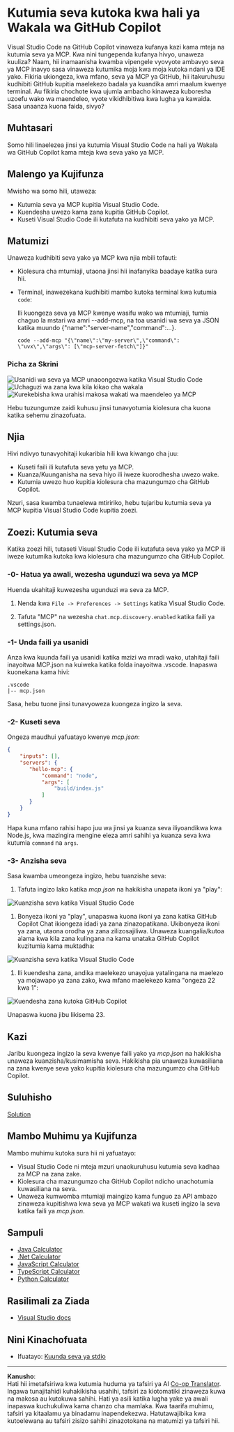 <!--
CO_OP_TRANSLATOR_METADATA:
{
  "original_hash": "d940b5e0af75e3a3a4d1c3179120d1d9",
  "translation_date": "2025-08-26T18:09:57+00:00",
  "source_file": "03-GettingStarted/04-vscode/README.md",
  "language_code": "sw"
}
-->
# Kutumia seva kutoka kwa hali ya Wakala wa GitHub Copilot

Visual Studio Code na GitHub Copilot vinaweza kufanya kazi kama mteja na kutumia seva ya MCP. Kwa nini tungependa kufanya hivyo, unaweza kuuliza? Naam, hii inamaanisha kwamba vipengele vyovyote ambavyo seva ya MCP inavyo sasa vinaweza kutumika moja kwa moja kutoka ndani ya IDE yako. Fikiria ukiongeza, kwa mfano, seva ya MCP ya GitHub, hii itakuruhusu kudhibiti GitHub kupitia maelekezo badala ya kuandika amri maalum kwenye terminal. Au fikiria chochote kwa ujumla ambacho kinaweza kuboresha uzoefu wako wa maendeleo, vyote vikidhibitiwa kwa lugha ya kawaida. Sasa unaanza kuona faida, sivyo?

## Muhtasari

Somo hili linaelezea jinsi ya kutumia Visual Studio Code na hali ya Wakala wa GitHub Copilot kama mteja kwa seva yako ya MCP.

## Malengo ya Kujifunza

Mwisho wa somo hili, utaweza:

- Kutumia seva ya MCP kupitia Visual Studio Code.
- Kuendesha uwezo kama zana kupitia GitHub Copilot.
- Kuseti Visual Studio Code ili kutafuta na kudhibiti seva yako ya MCP.

## Matumizi

Unaweza kudhibiti seva yako ya MCP kwa njia mbili tofauti:

- Kiolesura cha mtumiaji, utaona jinsi hii inafanyika baadaye katika sura hii.
- Terminal, inawezekana kudhibiti mambo kutoka terminal kwa kutumia `code`:

  Ili kuongeza seva ya MCP kwenye wasifu wako wa mtumiaji, tumia chaguo la mstari wa amri --add-mcp, na toa usanidi wa seva ya JSON katika muundo {\"name\":\"server-name\",\"command\":...}.

  ```
  code --add-mcp "{\"name\":\"my-server\",\"command\": \"uvx\",\"args\": [\"mcp-server-fetch\"]}"
  ```

### Picha za Skrini

![Usanidi wa seva ya MCP unaoongozwa katika Visual Studio Code](../../../../translated_images/chat-mode-agent.729a22473f822216dd1e723aaee1f7d4a2ede571ee0948037a2d9357a63b9d0b.sw.png)
![Uchaguzi wa zana kwa kila kikao cha wakala](../../../../translated_images/agent-mode-select-tools.522c7ba5df0848f8f0d1e439c2e96159431bc620cb39ccf3f5dc611412fd0006.sw.png)
![Kurekebisha kwa urahisi makosa wakati wa maendeleo ya MCP](../../../../translated_images/mcp-list-servers.fce89eefe3f30032bed8952e110ab9d82fadf043fcfa071f7d40cf93fb1ea9e9.sw.png)

Hebu tuzungumze zaidi kuhusu jinsi tunavyotumia kiolesura cha kuona katika sehemu zinazofuata.

## Njia

Hivi ndivyo tunavyohitaji kukaribia hili kwa kiwango cha juu:

- Kuseti faili ili kutafuta seva yetu ya MCP.
- Kuanza/Kuunganisha na seva hiyo ili iweze kuorodhesha uwezo wake.
- Kutumia uwezo huo kupitia kiolesura cha mazungumzo cha GitHub Copilot.

Nzuri, sasa kwamba tunaelewa mtiririko, hebu tujaribu kutumia seva ya MCP kupitia Visual Studio Code kupitia zoezi.

## Zoezi: Kutumia seva

Katika zoezi hili, tutaseti Visual Studio Code ili kutafuta seva yako ya MCP ili iweze kutumika kutoka kwa kiolesura cha mazungumzo cha GitHub Copilot.

### -0- Hatua ya awali, wezesha ugunduzi wa seva ya MCP

Huenda ukahitaji kuwezesha ugunduzi wa seva za MCP.

1. Nenda kwa `File -> Preferences -> Settings` katika Visual Studio Code.

1. Tafuta "MCP" na wezesha `chat.mcp.discovery.enabled` katika faili ya settings.json.

### -1- Unda faili ya usanidi

Anza kwa kuunda faili ya usanidi katika mzizi wa mradi wako, utahitaji faili inayoitwa MCP.json na kuiweka katika folda inayoitwa .vscode. Inapaswa kuonekana kama hivi:

```text
.vscode
|-- mcp.json
```

Sasa, hebu tuone jinsi tunavyoweza kuongeza ingizo la seva.

### -2- Kuseti seva

Ongeza maudhui yafuatayo kwenye *mcp.json*:

```json
{
    "inputs": [],
    "servers": {
       "hello-mcp": {
           "command": "node",
           "args": [
               "build/index.js"
           ]
       }
    }
}
```

Hapa kuna mfano rahisi hapo juu wa jinsi ya kuanza seva iliyoandikwa kwa Node.js, kwa mazingira mengine eleza amri sahihi ya kuanza seva kwa kutumia `command` na `args`.

### -3- Anzisha seva

Sasa kwamba umeongeza ingizo, hebu tuanzishe seva:

1. Tafuta ingizo lako katika *mcp.json* na hakikisha unapata ikoni ya "play":

  ![Kuanzisha seva katika Visual Studio Code](../../../../translated_images/vscode-start-server.8e3c986612e3555de47e5b1e37b2f3020457eeb6a206568570fd74a17e3796ad.sw.png)  

1. Bonyeza ikoni ya "play", unapaswa kuona ikoni ya zana katika GitHub Copilot Chat ikiongeza idadi ya zana zinazopatikana. Ukibonyeza ikoni ya zana, utaona orodha ya zana zilizosajiliwa. Unaweza kuangalia/kutoa alama kwa kila zana kulingana na kama unataka GitHub Copilot kuzitumia kama muktadha:

  ![Kuanzisha seva katika Visual Studio Code](../../../../translated_images/vscode-tool.0b3bbea2fb7d8c26ddf573cad15ef654e55302a323267d8ee6bd742fe7df7fed.sw.png)

1. Ili kuendesha zana, andika maelekezo unayojua yatalingana na maelezo ya mojawapo ya zana zako, kwa mfano maelekezo kama "ongeza 22 kwa 1":

  ![Kuendesha zana kutoka GitHub Copilot](../../../../translated_images/vscode-agent.d5a0e0b897331060518fe3f13907677ef52b879db98c64d68a38338608f3751e.sw.png)

  Unapaswa kuona jibu likisema 23.

## Kazi

Jaribu kuongeza ingizo la seva kwenye faili yako ya *mcp.json* na hakikisha unaweza kuanzisha/kusimamisha seva. Hakikisha pia unaweza kuwasiliana na zana kwenye seva yako kupitia kiolesura cha mazungumzo cha GitHub Copilot.

## Suluhisho

[Solution](./solution/README.md)

## Mambo Muhimu ya Kujifunza

Mambo muhimu kutoka sura hii ni yafuatayo:

- Visual Studio Code ni mteja mzuri unaokuruhusu kutumia seva kadhaa za MCP na zana zake.
- Kiolesura cha mazungumzo cha GitHub Copilot ndicho unachotumia kuwasiliana na seva.
- Unaweza kumwomba mtumiaji maingizo kama funguo za API ambazo zinaweza kupitishwa kwa seva ya MCP wakati wa kuseti ingizo la seva katika faili ya *mcp.json*.

## Sampuli

- [Java Calculator](../samples/java/calculator/README.md)
- [.Net Calculator](../../../../03-GettingStarted/samples/csharp)
- [JavaScript Calculator](../samples/javascript/README.md)
- [TypeScript Calculator](../samples/typescript/README.md)
- [Python Calculator](../../../../03-GettingStarted/samples/python)

## Rasilimali za Ziada

- [Visual Studio docs](https://code.visualstudio.com/docs/copilot/chat/mcp-servers)

## Nini Kinachofuata

- Ifuatayo: [Kuunda seva ya stdio](../05-stdio-server/README.md)

---

**Kanusho**:  
Hati hii imetafsiriwa kwa kutumia huduma ya tafsiri ya AI [Co-op Translator](https://github.com/Azure/co-op-translator). Ingawa tunajitahidi kuhakikisha usahihi, tafsiri za kiotomatiki zinaweza kuwa na makosa au kutokuwa sahihi. Hati ya asili katika lugha yake ya awali inapaswa kuchukuliwa kama chanzo cha mamlaka. Kwa taarifa muhimu, tafsiri ya kitaalamu ya binadamu inapendekezwa. Hatutawajibika kwa kutoelewana au tafsiri zisizo sahihi zinazotokana na matumizi ya tafsiri hii.